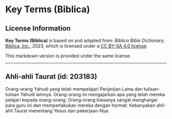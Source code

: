 # Key Terms (Biblica)

## License Information

**Key Terms (Biblica)** is based on and adapted from: _Biblica Bible Dictionary_, [Biblica, Inc.](https://www.biblica.com/), 2023, which is licensed under a [CC BY-SA 4.0 license](https://creativecommons.org/licenses/by-sa/4.0/legalcode.en).

This markdown version is provided under the same license.



--------------------------------

## Ahli-ahli Taurat (id: 203183)

Orang\-orang Yahudi yang telah mempelajari Perjanjian Lama dan tulisan\-tulisan Yahudi lainnya. Orang\-orang ini mengajarkan apa yang telah mereka pelajari kepada orang\-orang. Orang\-orang biasanya sangat menghargai para guru ini dan memperlakukan mereka dengan hormat. Kebanyakan ahli\-ahli Taurat menentang Yesus dan pekerjaan\-Nya.


